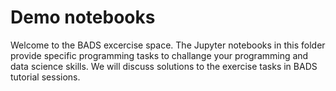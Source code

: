 # Demo notebooks 
Welcome to the BADS excercise space. The Jupyter notebooks in this folder provide specific programming tasks to challange your programming and data science skills. We will discuss solutions to the exercise tasks in BADS tutorial sessions.